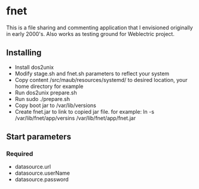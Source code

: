# fnet
This is a file sharing and commenting application that I envisioned originally in early 2000's. Also works as testing ground for Weblectric project.

## Installing
- Install dos2unix
- Modify stage.sh and fnet.sh parameters to reflect your system
- Copy content /src/maub/resources/systemd/ to desired location, your home directory for example
- Run dos2unix prepare.sh
- Run sudo ./prepare.sh
- Copy boot jar to /var/lib/versions
- Create fnet.jar to link to copied jar file. for example: ln -s /var/lib/fnet/app/versins<jar file> /var/lib/fnet/app/fnet.jar

## Start parameters
### Required
- datasource.url
- datasource.userName
- datasource.password